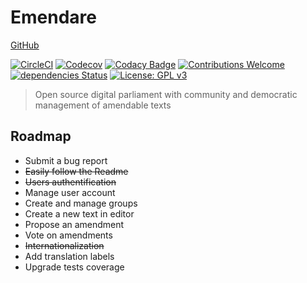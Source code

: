 # Emendare

[GitHub](https://github.com/JimmyLeray/Emendare)

[![CircleCI](https://circleci.com/gh/JimmyLeray/Emendare.svg?style=svg)](https://circleci.com/gh/JimmyLeray/Emendare)
[![Codecov](https://codecov.io/gh/JimmyLeray/Emendare/branch/master/graph/badge.svg)](https://codecov.io/gh/JimmyLeray/Emendare)
[![Codacy Badge](https://api.codacy.com/project/badge/Grade/0a1f29651edb493ba197fd794d4bc5d4)](https://www.codacy.com/app/jimmy.leray/Emendare?utm_source=github.com&utm_medium=referral&utm_content=JimmyLeray/Emendare&utm_campaign=Badge_Grade)
[![Contributions Welcome](https://img.shields.io/badge/contributions-welcome-brightgreen.svg?style=flat)](https://github.com/JimmyLeray/Emendare/issues)
[![dependencies Status](https://david-dm.org/JimmyLeray/Emendare/status.svg?path=lib)](https://david-dm.org/JimmyLeray/Emendare?path=lib)
[![License: GPL v3](https://img.shields.io/badge/License-GPL%20v3-blue.svg)](https://www.gnu.org/licenses/gpl-3.0)

> Open source digital parliament with community and democratic management of amendable texts

## Roadmap

- Submit a bug report
- ~~Easily follow the Readme~~
- ~~Users authentification~~
- Manage user account
- Create and manage groups
- Create a new text in editor
- Propose an amendment
- Vote on amendments
- ~~Internationalization~~
- Add translation labels
- Upgrade tests coverage
